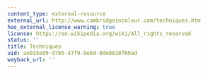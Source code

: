 ```yaml
---
content_type: external-resource
external_url: http://www.cambridgeincolour.com/techniques.htm
has_external_license_warning: true
license: https://en.wikipedia.org/wiki/All_rights_reserved
status: ''
title: Techniques
uid: ae015e09-97b5-47f9-9e6d-0de8618f69ad
wayback_url: ''
---
```


